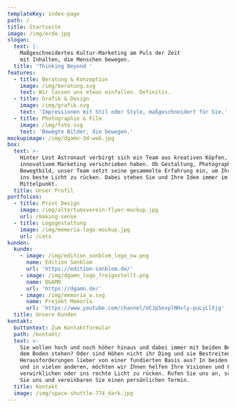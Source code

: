 ```yaml
---
templateKey: index-page
path: /
title: Startseite
image: /img/erde.jpg
slogan:
  text: |-
    Maßgeschneidertes Kultur-Marketing am Puls der Zeit
    mit Inhalten, die Menschen bewegen.
  title: 'Thinking Beyond '
features:
  - title: Beratung & Konzeption
    image: /img/beratung.svg
    text: Wir lassen uns etwas einfallen. Definitiv.
  - title: Grafik & Design
    image: /img/grafik.svg
    text: 'Impressionen mit Stil oder Style, maßgeschneidert für Sie.'
  - title: Photographie & Film
    image: /img/foto.svg
    text: 'Bewegte Bilder, die bewegen.'
mockupimage: /img/dgamn-3d-web.jpg
box:
  text: >-
    Hinter Lost Astronaut verbirgt sich ein Team aus kreativen Köpfen, die sich
    innovativem Marketing verschrieben haben. Ob Gestaltung, Photographie oder
    Bewegtbild, unser Team setzt seine gesammelte Erfahrung ein, um Ihr Projekt
    ins beste Licht zu rücken. Dabei stehen Sie und Ihre Idee immer im
    Mittelpunkt.
  title: Unser Profil
portfolios:
  - title: Print Design
    image: /img/altertumsverein-flyer-mockup.jpg
    url: /making-sense
  - title: Logogestaltung
    image: /img/memoria-logo-mockup.jpg
    url: /cats
kunden:
  kunde:
    - image: /img/edition_sonblom_logo_sw.png
      name: Edition Sonblom
      url: 'https://edition-sonblom.de/'
    - image: /img/dgamn_logo_freigestellt.png
      name: DGAMN
      url: 'https://dgamn.de/'
    - image: /img/memoria_w.svg
      name: Projekt Memoria
      url: 'https://www.youtube.com/channel/UCJp5evplNHvly-puLyLlXjg'
  title: Unsere Kunden
kontakt:
  buttontext: Zum Kontaktformular
  path: /kontakt/
  text: >-
    Sie wollen hoch und noch höher hinaus und dabei immer mit beiden Beinen auf
    dem Boden stehen? Oder sind Höhen nicht ihr Ding und sie Bestreiten Ihre
    Herausforderungen lieber von einer fundierten Basis aus? In beiden Fällen
    und in vielen anderen, möchten wir Ihnen helfen Ihre Visionen und Pläne zu
    verwirklichen oder ins rechte Licht zu rücken. Rufen Sie uns an, schreiben
    Sie uns und vereinbaren Sie einen persönlichen Termin.  
  title: Kontakt
  image: /img/space-shuttle-774_dark.jpg
---
```


